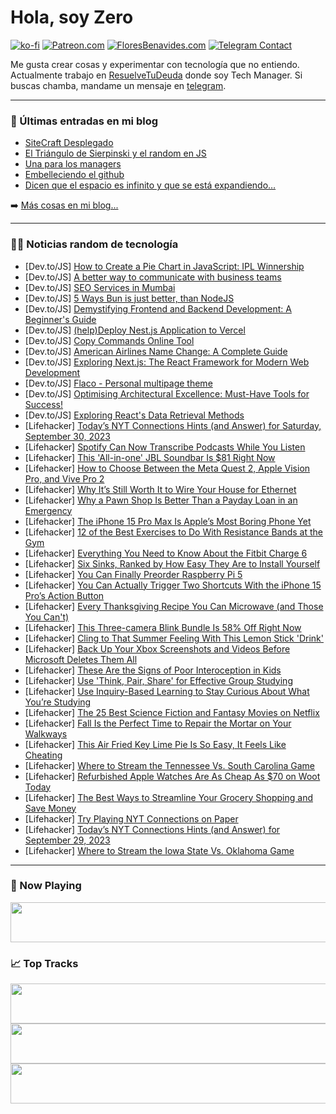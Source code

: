 # Hola, soy Zero

[![ko-fi](https://ko-fi.com/img/githubbutton_sm.svg)](https://ko-fi.com/J3J4N0LUK)
[![Patreon.com](https://img.shields.io/endpoint.svg?url=https%3A%2F%2Fshieldsio-patreon.vercel.app%2Fapi%3Fusername%3Dzerodragon%26type%3Dpatrons&style=for-the-badge)](https://patreon.com/zerodragon)
[![FloresBenavides.com](https://img.shields.io/website?down_message=oops&label=MiBlog&style=for-the-badge&up_message=online&url=https%3A%2F%2Ffloresbenavides.com)](https://floresbenavides.com)
[![Telegram Contact](https://img.shields.io/badge/escr%C3%ADbeme-ZeroDragon-%2326A5E4?style=for-the-badge&logo=telegram)](https://t.me/zerodragon)

Me gusta crear cosas y experimentar con tecnología que no entiendo.
Actualmente trabajo en [ResuelveTuDeuda](http://github.com/resuelve) donde soy Tech Manager.
Si buscas chamba, mandame un mensaje en [telegram](https://t.me/zerodragon).

---

### 📕 Últimas entradas en mi blog
<!-- BLOG-POST-LIST:START -->
- [SiteCraft Desplegado](https://floresbenavides.com/sitecraft-desplegado/)
- [El Triángulo de Sierpinski y el random en JS](https://floresbenavides.com/el-triangulo-de-sierpinski-y-el-random-en-js/)
- [Una para los managers](https://floresbenavides.com/una-para-los-managers/)
- [Embelleciendo el github](https://floresbenavides.com/embelleciendo-el-github/)
- [Dicen que el espacio es infinito y que se está expandiendo…](https://floresbenavides.com/dicen-que-el-espacio-es-infinito-y-que-se-esta-expandiendo/)
<!-- BLOG-POST-LIST:END -->

➡️ [Más cosas en mi blog...](https://floresbenavides.com)

---

### 👨‍💻 Noticias random de tecnología
<!-- TECH-POSTS:START -->
- [Dev.to/JS] [How to Create a Pie Chart in JavaScript: IPL Winnership](https://dev.to/andreykh/how-to-create-a-pie-chart-in-javascript-ipl-winnership-15lc)
- [Dev.to/JS] [A better way to communicate with business teams](https://dev.to/opensourcee/a-better-way-to-communicate-with-business-teams-3888)
- [Dev.to/JS] [SEO Services in Mumbai](https://dev.to/apexseo/seo-services-in-mumbai-4c7l)
- [Dev.to/JS] [5 Ways Bun is just better, than NodeJS](https://dev.to/sriniwas/5-ways-bun-is-just-better-than-nodejs-2an1)
- [Dev.to/JS] [Demystifying Frontend and Backend Development: A Beginner&#39;s Guide](https://dev.to/aniiket/demystifying-frontend-and-backend-development-a-beginners-guide-2o25)
- [Dev.to/JS] [&lpar;help&rpar;Deploy Nest.js Application to Vercel](https://dev.to/alexander6/helpdeploy-nestjs-application-to-vercel-4j91)
- [Dev.to/JS] [Copy Commands Online Tool](https://dev.to/mrjeanmichell/copy-commands-online-tool-18g5)
- [Dev.to/JS] [American Airlines Name Change: A Complete Guide](https://dev.to/skyledavid/american-airlines-name-change-a-complete-guide-3mpm)
- [Dev.to/JS] [Exploring Next.js: The React Framework for Modern Web Development](https://dev.to/codehassanx/exploring-nextjs-the-react-framework-for-modern-web-development-4hob)
- [Dev.to/JS] [Flaco - Personal multipage theme](https://dev.to/lexingtonthemes/flaco-personal-multipage-theme-2fjg)
- [Dev.to/JS] [Optimising Architectural Excellence: Must-Have Tools for Success!](https://dev.to/dr_anks/optimising-architectural-excellence-must-have-tools-for-success-1m3b)
- [Dev.to/JS] [Exploring React&#39;s Data Retrieval Methods](https://dev.to/mursalfk/exploring-reacts-data-retrieval-methods-82e)
- [Lifehacker] [Today’s NYT Connections Hints &lpar;and Answer&rpar; for Saturday, September 30, 2023](https://lifehacker.com/nyt-connections-answer-today-september-30-2023-1850886122)
- [Lifehacker] [Spotify Can Now Transcribe Podcasts While You Listen](https://lifehacker.com/spotify-can-now-transcribe-podcasts-while-you-listen-1850887011)
- [Lifehacker] [This &#39;All-in-one&#39; JBL Soundbar Is $81 Right Now](https://lifehacker.com/this-all-in-one-jbl-soundbar-is-81-right-now-1850888300)
- [Lifehacker] [How to Choose Between the Meta Quest 2, Apple Vision Pro, and Vive Pro 2](https://lifehacker.com/meta-quest-3-vc-apple-vision-pro-vs-vive-pro-2-1850887857)
- [Lifehacker] [Why It’s Still Worth It to Wire Your House for Ethernet](https://lifehacker.com/is-ethernet-still-worth-it-1850887111)
- [Lifehacker] [Why a Pawn Shop Is Better Than a Payday Loan in an Emergency](https://lifehacker.com/why-a-pawn-shop-is-better-than-a-payday-loan-in-an-emer-1850886664)
- [Lifehacker] [The iPhone 15 Pro Max Is Apple’s Most Boring Phone Yet](https://lifehacker.com/iphone-15-pro-max-review-1850887664)
- [Lifehacker] [12 of the Best Exercises to Do With Resistance Bands at the Gym](https://lifehacker.com/12-of-the-best-exercises-to-do-with-resistance-bands-at-1849658908)
- [Lifehacker] [Everything You Need to Know About the Fitbit Charge 6](https://lifehacker.com/fitbit-charge-6-review-1850887582)
- [Lifehacker] [Six Sinks, Ranked by How Easy They Are to Install Yourself](https://lifehacker.com/easiest-sinks-install-1850884571)
- [Lifehacker] [You Can Finally Preorder Raspberry Pi 5](https://lifehacker.com/how-to-preorder-raspberry-pi-5-1850887192)
- [Lifehacker] [You Can Actually Trigger Two Shortcuts With the iPhone 15 Pro’s Action Button](https://lifehacker.com/two-shortcuts-iphone-15-pro-action-button-1850886176)
- [Lifehacker] [Every Thanksgiving Recipe You Can Microwave &lpar;and Those You Can&#39;t&rpar;](https://lifehacker.com/everything-you-can-and-cannot-microwave-on-thanksgiving-1830572421)
- [Lifehacker] [This Three-camera Blink Bundle Is 58% Off Right Now](https://lifehacker.com/this-three-camera-blink-bundle-is-58-off-right-now-1850887133)
- [Lifehacker] [Cling to That Summer Feeling With This Lemon Stick &#39;Drink&#39;](https://lifehacker.com/cling-to-that-summer-feeling-with-this-lemon-stick-drin-1850887254)
- [Lifehacker] [Back Up Your Xbox Screenshots and Videos Before Microsoft Deletes Them All](https://lifehacker.com/back-up-your-xbox-screenshots-and-videos-before-microso-1850886074)
- [Lifehacker] [These Are the Signs of Poor Interoception in Kids](https://lifehacker.com/these-are-the-signs-of-poor-interoception-in-kids-1850884972)
- [Lifehacker] [Use &#39;Think, Pair, Share&#39; for Effective Group Studying](https://lifehacker.com/use-think-pair-share-for-effective-group-studying-1850885376)
- [Lifehacker] [Use Inquiry-Based Learning to Stay Curious About What You’re Studying](https://lifehacker.com/use-inquiry-based-learning-to-stay-curious-about-what-y-1850885326)
- [Lifehacker] [The 25 Best Science Fiction and Fantasy Movies on Netflix](https://lifehacker.com/the-best-science-fiction-and-fantasy-movies-on-netflix-1850881836)
- [Lifehacker] [Fall Is the Perfect Time to Repair the Mortar on Your Walkways](https://lifehacker.com/fall-is-the-perfect-time-to-repair-the-mortar-on-your-w-1850884311)
- [Lifehacker] [This Air Fried Key Lime Pie Is So Easy, It Feels Like Cheating](https://lifehacker.com/this-air-fried-key-lime-pie-is-so-easy-it-feels-like-c-1850871411)
- [Lifehacker] [Where to Stream the Tennessee Vs. South Carolina Game](https://lifehacker.com/where-to-stream-the-tennessee-vs-south-carolina-game-1850884935)
- [Lifehacker] [Refurbished Apple Watches Are As Cheap As $70 on Woot Today](https://lifehacker.com/refurbished-apple-watches-are-as-cheap-as-70-on-woot-t-1850884670)
- [Lifehacker] [The Best Ways to Streamline Your Grocery Shopping and Save Money](https://lifehacker.com/the-best-ways-to-streamline-your-grocery-shopping-and-s-1850883509)
- [Lifehacker] [Try Playing NYT Connections on Paper](https://lifehacker.com/try-playing-nyt-connections-on-paper-1850883755)
- [Lifehacker] [Today’s NYT Connections Hints &lpar;and Answer&rpar; for September 29, 2023](https://lifehacker.com/nyt-connections-answer-today-september-29-2023-1850881958)
- [Lifehacker] [Where to Stream the Iowa State Vs. Oklahoma Game](https://lifehacker.com/where-to-stream-the-iowa-state-vs-oklahoma-game-1850884575)<!-- TECH-POSTS:END -->

---

### 🎵 Now Playing
<a href="https://spotify-now-playing-dun.vercel.app/now-playing?open"><img src="https://spotify-now-playing-dun.vercel.app/now-playing" width="540" height="64"></a>

### 📈 Top Tracks
<a href="https://spotify-now-playing-dun.vercel.app/top-tracks?i=1&open"><img src="https://spotify-now-playing-dun.vercel.app/top-tracks?i=1" width="540" height="64"></a>
<a href="https://spotify-now-playing-dun.vercel.app/top-tracks?i=2&open"><img src="https://spotify-now-playing-dun.vercel.app/top-tracks?i=2" width="540" height="64"></a>
<a href="https://spotify-now-playing-dun.vercel.app/top-tracks?i=3&open"><img src="https://spotify-now-playing-dun.vercel.app/top-tracks?i=3" width="540" height="64"></a>
